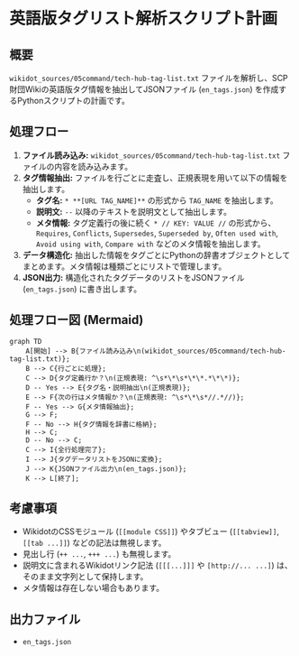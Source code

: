 # 英語版タグリスト解析スクリプト計画

## 概要

`wikidot_sources/05command/tech-hub-tag-list.txt` ファイルを解析し、SCP財団Wikiの英語版タグ情報を抽出してJSONファイル (`en_tags.json`) を作成するPythonスクリプトの計画です。

## 処理フロー

1. **ファイル読み込み:** `wikidot_sources/05command/tech-hub-tag-list.txt` ファイルの内容を読み込みます。
2. **タグ情報抽出:** ファイルを行ごとに走査し、正規表現を用いて以下の情報を抽出します。
    * **タグ名:** `* **[URL TAG_NAME]**` の形式から `TAG_NAME` を抽出します。
    * **説明文:** `--` 以降のテキストを説明文として抽出します。
    * **メタ情報:** タグ定義行の後に続く `* // KEY: VALUE //` の形式から、`Requires`, `Conflicts`, `Supersedes`, `Superseded by`, `Often used with`, `Avoid using with`, `Compare with` などのメタ情報を抽出します。
3. **データ構造化:** 抽出した情報をタグごとにPythonの辞書オブジェクトとしてまとめます。メタ情報は種類ごとにリストで管理します。
4. **JSON出力:** 構造化されたタグデータのリストをJSONファイル (`en_tags.json`) に書き出します。

## 処理フロー図 (Mermaid)

```mermaid
graph TD
    A[開始] --> B{ファイル読み込み\n(wikidot_sources/05command/tech-hub-tag-list.txt)};
    B --> C{行ごとに処理};
    C --> D{タグ定義行か？\n(正規表現: ^\s*\*\s*\*\*.*\*\*)};
    D -- Yes --> E{タグ名・説明抽出\n(正規表現)};
    E --> F{次の行はメタ情報か？\n(正規表現: ^\s*\*\s*//.*//)};
    F -- Yes --> G{メタ情報抽出};
    G --> F;
    F -- No --> H{タグ情報を辞書に格納};
    H --> C;
    D -- No --> C;
    C --> I{全行処理完了};
    I --> J{タグデータリストをJSONに変換};
    J --> K{JSONファイル出力\n(en_tags.json)};
    K --> L[終了];
```

## 考慮事項

* WikidotのCSSモジュール (`[[module CSS]]`) やタブビュー (`[[tabview]]`, `[[tab ...]]`) などの記法は無視します。
* 見出し行 (`++ ...`, `+++ ...`) も無視します。
* 説明文に含まれるWikidotリンク記法 (`[[[...]]]` や `[http://... ...]`) は、そのまま文字列として保持します。
* メタ情報は存在しない場合もあります。

## 出力ファイル

* `en_tags.json`
